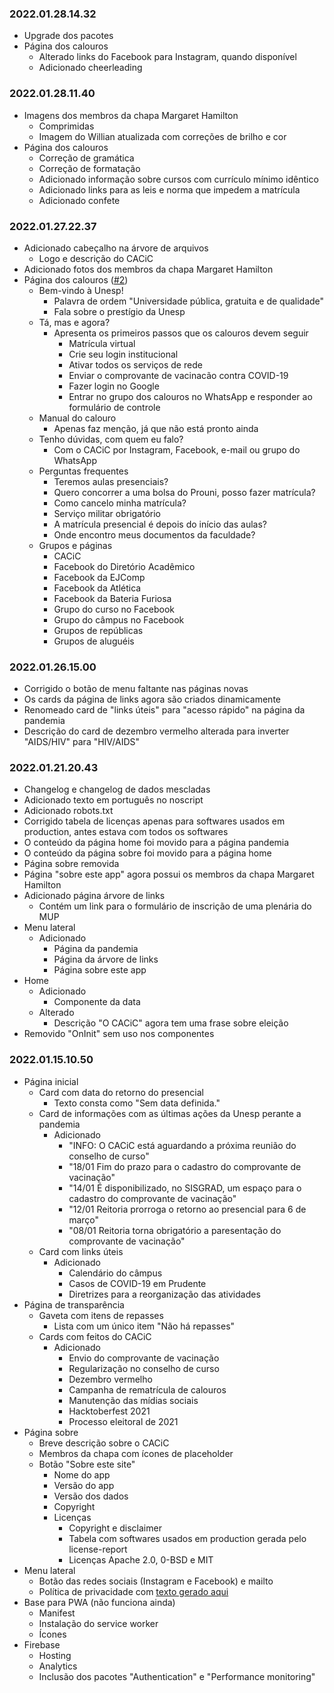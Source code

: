 ### 2022.01.28.14.32
- Upgrade dos pacotes
- Página dos calouros
    - Alterado links do Facebook para Instagram, quando disponível
    - Adicionado cheerleading 

### 2022.01.28.11.40
- Imagens dos membros da chapa Margaret Hamilton
    - Comprimidas
    - Imagem do Willian atualizada com correções de brilho e cor
- Página dos calouros
    - Correção de gramática
    - Correção de formatação
    - Adicionado informação sobre cursos com currículo mínimo idêntico
    - Adicionado links para as leis e norma que impedem a matrícula 
    - Adicionado confete

### 2022.01.27.22.37
- Adicionado cabeçalho na árvore de arquivos
    - Logo e descrição do CACiC
- Adicionado fotos dos membros da chapa Margaret Hamilton
- Página dos calouros ([#2](https://github.com/cacic-fct/cacic-fct/pull/2))
	- Bem-vindo à Unesp!
		- Palavra de ordem "Universidade pública, gratuita e de qualidade"
		- Fala sobre o prestígio da Unesp
	- Tá, mas e agora?
		- Apresenta os primeiros passos que os calouros devem seguir
			- Matrícula virtual
			- Crie seu login institucional
			- Ativar todos os serviços de rede
			- Enviar o comprovante de vacinacão contra COVID-19
			- Fazer login no Google
			- Entrar no grupo dos calouros no WhatsApp e responder ao formulário de controle
	- Manual do calouro
		- Apenas faz menção, já que não está pronto ainda
	- Tenho dúvidas, com quem eu falo?
		- Com o CACiC por Instagram, Facebook, e-mail ou grupo do WhatsApp
	- Perguntas frequentes
		- Teremos aulas presenciais?
		- Quero concorrer a uma bolsa do Prouni, posso fazer matrícula?
		- Como cancelo minha matrícula?
		- Serviço militar obrigatório
		- A matrícula presencial é depois do início das aulas?
		- Onde encontro meus documentos da faculdade?
	- Grupos e páginas
		- CACiC
		- Facebook do Diretório Acadêmico
		- Facebook da EJComp
		- Facebook da Atlética
		- Facebook da Bateria Furiosa
		- Grupo do curso no Facebook
		- Grupo do câmpus no Facebook
		- Grupos de repúblicas
		- Grupos de aluguéis

### 2022.01.26.15.00
- Corrigido o botão de menu faltante nas páginas novas
- Os cards da página de links agora são criados dinamicamente 
- Renomeado card de "links úteis" para "acesso rápido" na página da pandemia
- Descrição do card de dezembro vermelho alterada para inverter "AIDS/HIV" para "HIV/AIDS"

### 2022.01.21.20.43
- Changelog e changelog de dados mescladas
- Adicionado texto em português no noscript
- Adicionado robots.txt
- Corrigido tabela de licenças apenas para softwares usados em production, antes estava com todos os softwares
- O conteúdo da página home foi movido para a página pandemia
- O conteúdo da página sobre foi movido para a página home
- Página sobre removida
- Página "sobre este app" agora possui os membros da chapa Margaret Hamilton
- Adicionado página árvore de links
    - Contém um link para o formulário de inscrição de uma plenária do MUP
- Menu lateral
    - Adicionado
        - Página da pandemia
        - Página da árvore de links
        - Página sobre este app
- Home
    - Adicionado
        - Componente da data
    - Alterado
        - Descrição "O CACiC" agora tem uma frase sobre eleição
- Removido "OnInit" sem uso nos componentes

### 2022.01.15.10.50
- Página inicial
    - Card com data do retorno do presencial
        - Texto consta como "Sem data definida."
    - Card de informações com as últimas ações da Unesp perante a pandemia
        - Adicionado
            - "INFO: O CACiC está aguardando a próxima reunião do conselho de curso"
            - "18/01 Fim do prazo para o cadastro do comprovante de vacinação"
            - "14/01 É disponibilizado, no SISGRAD, um espaço para o cadastro do comprovante de vacinação"
            - "12/01 Reitoria prorroga o retorno ao presencial para 6 de março"
            - "08/01 Reitoria torna obrigatório a paresentação do comprovante de vacinação"
    - Card com links úteis
        - Adicionado
            - Calendário do câmpus
            - Casos de COVID-19 em Prudente
            - Diretrizes para a reorganização das atividades
- Página de transparência
    - Gaveta com itens de repasses
        - Lista com um único item "Não há repasses"
    - Cards com feitos do CACiC
        - Adicionado
            - Envio do comprovante de vacinação
            - Regularização no conselho de curso
            - Dezembro vermelho
            - Campanha de rematrícula de calouros
            - Manutenção das mídias sociais
            - Hacktoberfest 2021
            - Processo eleitoral de 2021
- Página sobre
    - Breve descrição sobre o CACiC
    - Membros da chapa com ícones de placeholder
    - Botão "Sobre este site"
        - Nome do app
        - Versão do app
        - Versão dos dados
        - Copyright
        - Licenças
            - Copyright e disclaimer
            - Tabela com softwares usados em production gerada pelo license-report
            - Licenças Apache 2.0, 0-BSD e MIT
- Menu lateral
    - Botão das redes sociais (Instagram e Facebook) e mailto
    - Política de privacidade com [texto gerado aqui](https://www.blogson.com.br/gerador-de-politica-de-privacidade-lgpd/)
- Base para PWA (não funciona ainda)
    - Manifest
    - Instalação do service worker
    - Ícones
- Firebase
    - Hosting
    - Analytics
    - Inclusão dos pacotes "Authentication" e "Performance monitoring"